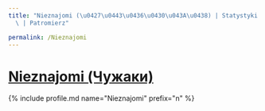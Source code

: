 ```yaml
---
title: "Nieznajomi (\u0427\u0443\u0436\u0430\u043A\u0438) | Statystyki patronite.pl\
  \ | Patromierz"

permalink: /Nieznajomi
---
```


# [Nieznajomi (Чужаки)](https://patronite.pl/Nieznajomi)

{% include profile.md name="Nieznajomi" prefix="n" %}
